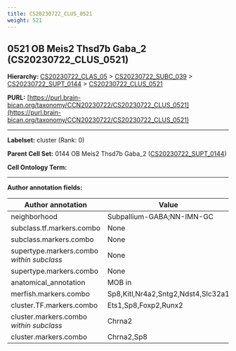 ```yaml
---
title: CS20230722_CLUS_0521
weight: 521
---
```

## 0521 OB Meis2 Thsd7b Gaba_2 (CS20230722_CLUS_0521)
<b>Hierarchy: </b>
[CS20230722_CLAS_05](../CS20230722_CLAS_05) >
[CS20230722_SUBC_039](../CS20230722_SUBC_039) >
[CS20230722_SUPT_0144](../CS20230722_SUPT_0144) >
[CS20230722_CLUS_0521](../CS20230722_CLUS_0521)

**PURL:** [https://purl.brain-bican.org/taxonomy/CCN20230722/CS20230722_CLUS_0521](https://purl.brain-bican.org/taxonomy/CCN20230722/CS20230722_CLUS_0521)

---


**Labelset:** cluster (Rank: 0)

**Parent Cell Set:** 0144 OB Meis2 Thsd7b Gaba_2 ([CS20230722_SUPT_0144](../CS20230722_SUPT_0144))



**Cell Ontology Term:** 

[MARKER GENES.]: #


---

[TRANSFERRED ANNOTATIONS.]: #


[AUTHOR ANNOTATION FIELDS.]: #


**Author annotation fields:**

| Author annotation | Value |
|-------------------|-------|
|neighborhood|Subpallium-GABA;NN-IMN-GC|
|subclass.tf.markers.combo|None|
|subclass.markers.combo|None|
|supertype.markers.combo _within subclass_|None|
|supertype.markers.combo|None|
|anatomical_annotation|MOB in|
|merfish.markers.combo|Sp8,Kitl,Nr4a2,Sntg2,Ndst4,Slc32a1|
|cluster.TF.markers.combo|Ets1,Sp8,Foxp2,Runx2|
|cluster.markers.combo _within subclass_|Chrna2|
|cluster.markers.combo|Chrna2,Sp8|
